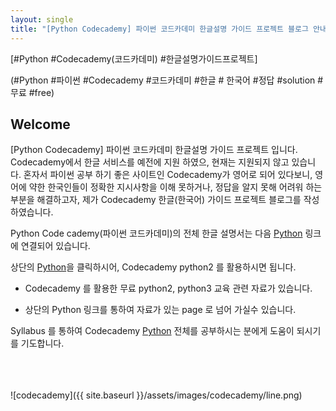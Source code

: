 ```yaml
---
layout: single
title: "[Python Codecademy] 파이썬 코드카데미 한글설명 가이드 프로젝트 블로그 안내!"
---
```



[#Python #Codecademy(코드카데미) #한글설명가이드프로젝트]    

(#Python #파이썬 #Codecademy #코드카데미 #한글 # 한국어 #정답 #solution #무료 #free)

## Welcome


[Python Codecademy] 파이썬 코드카데미 한글설명 가이드 프로젝트 입니다.    
Codecademy에서 한글 서비스를 예전에 지원 하였으, 현재는 지원되지 않고 있습니다. 
혼자서 파이썬 공부 하기 좋은 사이트인 Codecademy가 영어로 되어 있다보니, 영어에 약한 한국인들이 정확한 지시사항을 이해 못하거나, 정답을 알지 못해 어려워 하는 부분을 해결하고자, 제가 Codecademy 한글(한국어) 가이드 프로젝트 블로그를 작성하였습니다.     


Python Code cademy(파이썬 코드카데미)의 전체 한글 설명서는 다음 <a href="/syllabus/">Python</a> 링크에 연결되어 있습니다.        

상단의 <a href="/syllabus/">Python</a>을 클릭하시어, Codecademy python2 를 활용하시면 됩니다.     


* Codecademy 를 활용한 무료 python2, python3 교육 관련 자료가 있습니다.    

* 상단의 Python 링크를 통하여 자료가 있는 page 로 넘어 가실수 있습니다.    


Syllabus 를 통하여 Codecademy <a href="/codecademy/syllabus/">Python</a> 전체를 공부하시는 분에게 도움이 되시기를 기도합니다.    
    
        

<br>
<br>
<br>
![codecademy]({{ site.baseurl }}/assets/images/codecademy/line.png)